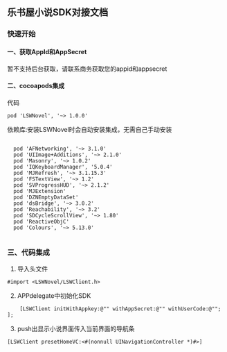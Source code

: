 乐书屋小说SDK对接文档
--

### 快速开始
#### 一、获取AppId和AppSecret
暂不支持后台获取，请联系商务获取您的appid和appsecret


#### 二、cocoapods集成

代码
```
pod 'LSWNovel', '~> 1.0.0'

```

依赖库:安装LSWNovel时会自动安装集成，无需自己手动安装
 ```

   pod 'AFNetworking', '~> 3.1.0'
   pod 'UIImage+Additions', '~> 2.1.0'
   pod 'Masonry', '~> 1.0.2'
   pod 'IQKeyboardManager', '5.0.4'
   pod 'MJRefresh', '~> 3.1.15.3'
   pod 'FSTextView', '~> 1.2'
   pod 'SVProgressHUD', '~> 2.1.2'
   pod 'MJExtension'
   pod 'DZNEmptyDataSet'
   pod 'dsBridge', '~> 3.0.2'
   pod 'Reachability', '~> 3.2'
   pod 'SDCycleScrollView', '~> 1.80'
   pod 'ReactiveObjC'
   pod 'Colours', '~> 5.13.0'
   
   ```
 
 
 ### 三、代码集成

 1. 导入头文件
  ```
  #import <LSWNovel/LSWClient.h>
  
 ```
 
 2. APPdelegate中初始化SDK
 ```
     [LSWClient initWithAppkey:@"" withAppSecret:@"" withUserCode:@"";
];

 ```
 
 3.  push出显示小说界面传入当前界面的导航条
 
    [LSWClient presetHomeVC:<#(nonnull UINavigationController *)#>]

 
 
 

